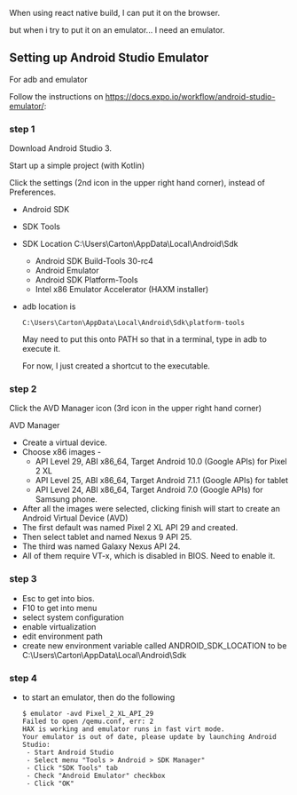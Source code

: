 When using react native build, I can put it on the browser.

but when i try to put it on an emulator... I need an emulator.

## Setting up Android Studio Emulator

For adb and emulator

Follow the instructions on https://docs.expo.io/workflow/android-studio-emulator/:

### step 1

Download Android Studio 3.

Start up a simple project (with Kotlin)

Click the settings (2nd icon in the upper right hand corner), instead of Preferences.

* Android SDK

* SDK Tools

* SDK Location C:\Users\Carton\AppData\Local\Android\Sdk

  * Android SDK Build-Tools 30-rc4
  * Android Emulator
  * Android SDK Platform-Tools
  * Intel x86 Emulator Accelerator (HAXM installer)

* adb location is

  ```
  C:\Users\Carton\AppData\Local\Android\Sdk\platform-tools
  ```

  May need to put this onto PATH so that in a terminal, type in adb to execute it.
  
  For now, I just created a shortcut to the executable.

### step 2

Click the AVD Manager icon (3rd icon in the upper right hand corner)

AVD Manager

* Create a virtual device.
* Choose x86 images - 
  * API Level 29, ABI x86_64, Target Android 10.0 (Google APIs) for Pixel 2 XL
  * API Level 25, ABI x86_64, Target Android 7.1.1 (Google APIs) for tablet
  * API Level 24, ABI x86_64, Target Android 7.0 (Google APIs) for Samsung phone.
* After all the images were selected, clicking finish will start to create an Android Virtual Device (AVD)
* The first default was named Pixel 2 XL API 29 and created.
* Then select tablet and named Nexus 9 API 25.
* The third was named Galaxy Nexus API 24.
* All of them require VT-x, which is disabled in BIOS.  Need to enable it.

### step 3

* Esc to get into bios.
* F10 to get into menu
* select system configuration
* enable virtualization
* edit environment path
* create new environment variable called ANDROID_SDK_LOCATION to be C:\Users\Carton\AppData\Local\Android\Sdk

### step 4

* to start an emulator, then do the following

  ```
  $ emulator -avd Pixel_2_XL_API_29
  Failed to open /qemu.conf, err: 2
  HAX is working and emulator runs in fast virt mode.
  Your emulator is out of date, please update by launching Android Studio:
   - Start Android Studio
   - Select menu "Tools > Android > SDK Manager"
   - Click "SDK Tools" tab
   - Check "Android Emulator" checkbox
   - Click "OK"
  ```

  